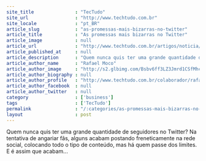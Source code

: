```yaml
---
site_title               : "TecTudo"
site_url                 : "http://www.techtudo.com.br"
site_locale              : "pt_BR"
article_slug             : "as-promessas-mais-bizarras-no-twitter"
article_title            : "As promessas mais bizarras no Twitter"
article_image            : null
article_url              : "http://www.techtudo.com.br/artigos/noticia/2012/06/promessas-mais-bizarras-no-twitter.html"
article_published_at     : null
article_description      : "Quem nunca quis ter uma grande quantidade de seguidores no Twitter? Na tentativa de angariar fãs, alguns acabam postando freneticamente na rede social, colocando todo o tipo de conteúdo, mas há quem passe dos limites. E é assim que acabam..."
article_author_name      : "Rafael Moco"
article_author_image     : "http://s2.glbimg.com/Bsbv6ff3LZ3Jmrd1CSfMhc3y2vY=/30x30/s2.glbimg.com/seIwXMJi9HxCoM0P7Xvvl5rEn7I=/140x140/s.glbimg.com/po/tt2/f/original/2013/11/12/logo_cc_140_7.png"
article_author_biography : null
article_author_profile   : "http://www.techtudo.com.br/colaborador/rafael-moco.html"
article_author_facebook  : null
article_author_twitter   : null
category                 : ['business']
tags                     : ['TecTudo']
permalink                : "/:categories/as-promessas-mais-bizarras-no-twitter/"
layout                   : post
---
```


Quem nunca quis ter uma grande quantidade de seguidores no Twitter? Na tentativa de angariar fãs, alguns acabam postando freneticamente na rede social, colocando todo o tipo de conteúdo, mas há quem passe dos limites. E é assim que acabam...
